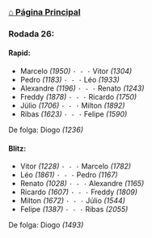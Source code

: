 ### [⌂ Página Principal](https://grupo-de-xadrez.github.io/)

### Rodada 26:

#### Rapid:

* Marcelo *(1950)* `· - ·` Vitor *(1304)*  
* Pedro *(1183)* `· - ·` Léo *(1933)*  
* Alexandre *(1196)* `· - ·` Renato *(1243)*  
* Freddy *(1878)* `· - ·` Ricardo *(1750)*  
* Júlio *(1706)* `· - ·` Milton *(1892)*  
* Ribas *(1623)* `· - ·` Felipe *(1590)*  

De folga: Diogo *(1236)*

#### Blitz:

* Vitor *(1228)* `· - ·` Marcelo *(1782)*  
* Léo *(1861)* `· - ·` Pedro *(1167)*  
* Renato *(1028)* `· - ·` Alexandre *(1165)*  
* Ricardo *(1607)* `· - ·` Freddy *(1809)*  
* Milton *(1672)* `· - ·` Júlio *(1544)*  
* Felipe *(1387)* `· - ·` Ribas *(2055)*  

De folga: Diogo *(1493)*

